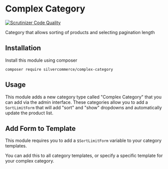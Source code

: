 # Complex Category

[![Scrutinizer Code Quality](https://scrutinizer-ci.com/g/silvercommerce/complex-category/badges/quality-score.png?b=1.0)](https://scrutinizer-ci.com/g/silvercommerce/complex-category/?branch=1.0)

Category that allows sorting of products and selecting pagination length

## Installation

Install this module using composer

    composer require silvercommerce/complex-category

## Usage

This module adds a new category type called "Complex Category" that you can add
via the admin interface. These categories allow you to add a `SortLimitForm`
that will add "sort" and "show" dropdowns and automatically update the product list.

## Add Form to Template

This module requires you to add a `$SortLimitForm` variable to your category templates.

You can add this to all category templates, or specify a specific template for your
complex category. 